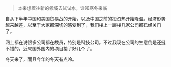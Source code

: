 >   本来想着往新的领域去试试水，谁知寒冬来临

自从下半年中国和美国贸易战的开始，以及中国之前的投资热开始降温，经济形势越来越差，以至于大家都深切的感受到了，我们楼上一层楼几家公司都已经关门了。

网上都在说很多公司都在裁员，特别是科技公司。不过我现在公司的生意倒是还挺不错的，近来国外国内的项目接了好几个了。

冬天来了，而且今年的冬天有点冷。